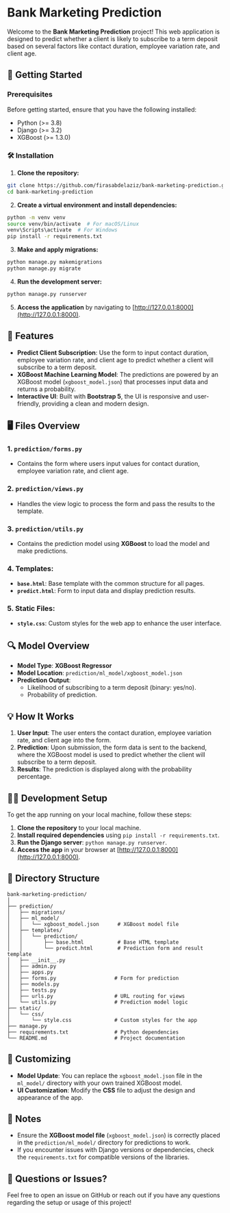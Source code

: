 # Bank Marketing Prediction

Welcome to the **Bank Marketing Prediction** project! This web application is designed to predict whether a client is likely to subscribe to a term deposit based on several factors like contact duration, employee variation rate, and client age.

## 🚀 Getting Started

### Prerequisites

Before getting started, ensure that you have the following installed:

- Python (>= 3.8)
- Django (>= 3.2)
- XGBoost (>= 1.3.0)

### 🛠️ Installation

1. **Clone the repository:**

```bash
git clone https://github.com/firasabdelaziz/bank-marketing-prediction.git
cd bank-marketing-prediction
```

2. **Create a virtual environment and install dependencies:**

```bash
python -m venv venv
source venv/bin/activate  # For macOS/Linux
venv\Scripts\activate  # For Windows
pip install -r requirements.txt
```

3. **Make and apply migrations:**

```bash
python manage.py makemigrations
python manage.py migrate
```

4. **Run the development server:**

```bash
python manage.py runserver
```

5. **Access the application** by navigating to [http://127.0.0.1:8000](http://127.0.0.1:8000).

## 📐 Features

- **Predict Client Subscription**: Use the form to input contact duration, employee variation rate, and client age to predict whether a client will subscribe to a term deposit.
- **XGBoost Machine Learning Model**: The predictions are powered by an XGBoost model (`xgboost_model.json`) that processes input data and returns a probability.
- **Interactive UI**: Built with **Bootstrap 5**, the UI is responsive and user-friendly, providing a clean and modern design.

## 🖥️ Files Overview

### 1. **`prediction/forms.py`**
   - Contains the form where users input values for contact duration, employee variation rate, and client age.

### 2. **`prediction/views.py`**
   - Handles the view logic to process the form and pass the results to the template.

### 3. **`prediction/utils.py`**
   - Contains the prediction model using **XGBoost** to load the model and make predictions.

### 4. **Templates:**
   - **`base.html`**: Base template with the common structure for all pages.
   - **`predict.html`**: Form to input data and display prediction results.

### 5. **Static Files:**
   - **`style.css`**: Custom styles for the web app to enhance the user interface.

## 🔍 Model Overview

- **Model Type**: **XGBoost Regressor**
- **Model Location**: `prediction/ml_model/xgboost_model.json`
- **Prediction Output**: 
  - Likelihood of subscribing to a term deposit (binary: yes/no).
  - Probability of prediction.

## 💡 How It Works

1. **User Input**: The user enters the contact duration, employee variation rate, and client age into the form.
2. **Prediction**: Upon submission, the form data is sent to the backend, where the XGBoost model is used to predict whether the client will subscribe to a term deposit.
3. **Results**: The prediction is displayed along with the probability percentage.

## 🧑‍💻 Development Setup

To get the app running on your local machine, follow these steps:

1. **Clone the repository** to your local machine.
2. **Install required dependencies** using `pip install -r requirements.txt`.
3. **Run the Django server**: `python manage.py runserver`.
4. **Access the app** in your browser at [http://127.0.0.1:8000](http://127.0.0.1:8000).

## 📁 Directory Structure

```
bank-marketing-prediction/
│
├── prediction/
│   ├── migrations/
│   ├── ml_model/
│   │   └── xgboost_model.json      # XGBoost model file
│   ├── templates/
│   │   └── prediction/
│   │       ├── base.html           # Base HTML template
│   │       └── predict.html        # Prediction form and result template
│   ├── __init__.py
│   ├── admin.py
│   ├── apps.py
│   ├── forms.py                   # Form for prediction
│   ├── models.py
│   ├── tests.py
│   ├── urls.py                    # URL routing for views
│   └── utils.py                   # Prediction model logic
├── static/
│   └── css/
│       └── style.css              # Custom styles for the app
├── manage.py
├── requirements.txt               # Python dependencies
└── README.md                      # Project documentation
```

## 🔧 Customizing

- **Model Update**: You can replace the `xgboost_model.json` file in the `ml_model/` directory with your own trained XGBoost model.
- **UI Customization**: Modify the **CSS** file to adjust the design and appearance of the app.

## 📝 Notes

- Ensure the **XGBoost model file** (`xgboost_model.json`) is correctly placed in the `prediction/ml_model/` directory for predictions to work.
- If you encounter issues with Django versions or dependencies, check the `requirements.txt` for compatible versions of the libraries.

## 💬 Questions or Issues?

Feel free to open an issue on GitHub or reach out if you have any questions regarding the setup or usage of this project!